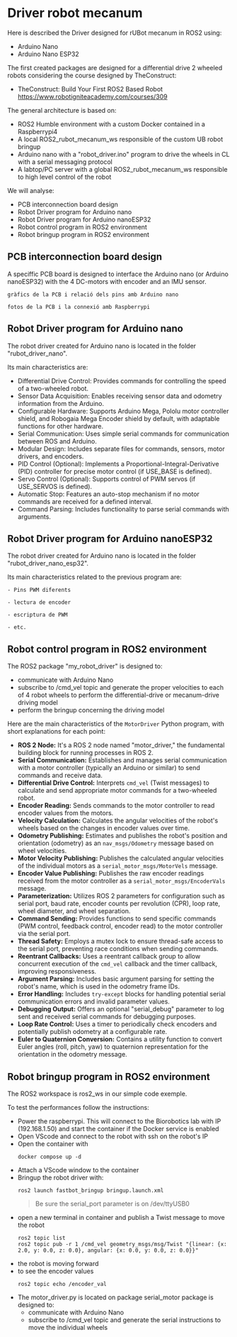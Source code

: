 # **Driver robot mecanum**

Here is described the Driver designed for rUBot mecanum in ROS2 using:
- Arduino Nano
- Arduino Nano ESP32

The first created packages are designed for a differential drive 2 wheeled robots considering the course designed by TheConstruct:
- TheConstruct: Build Your First ROS2 Based Robot https://www.robotigniteacademy.com/courses/309

The general architecture is based on:
- ROS2 Humble environment with a custom Docker contained in a Raspberrypi4
- A local ROS2_rubot_mecanum_ws responsible of the custom UB robot bringup
- Arduino nano with a "robot_driver.ino" program to drive the wheels in CL with a serial messaging protocol
- A labtop/PC server with a global ROS2_rubot_mecanum_ws responsible to high level control of the robot

We will analyse:
- PCB interconnection board design
- Robot Driver program for Arduino nano
- Robot Driver program for Arduino nanoESP32
- Robot control program in ROS2 environment
- Robot bringup program in ROS2 environment


## **PCB interconnection board design**

A speciffic PCB board is designed to interface the Arduino nano (or Arduino nanoESP32) with the 4 DC-motors with encoder and an IMU sensor.

``gràfics de la PCB i relació dels pins amb Arduino nano``

``fotos de la PCB i la connexió amb Raspberrypi``

## **Robot Driver program for Arduino nano**

The robot driver created for Arduino nano is located in the folder "rubot_driver_nano".

Its main characteristics are:
- Differential Drive Control: Provides commands for controlling the speed of a two-wheeled robot.
- Sensor Data Acquisition: Enables receiving sensor data and odometry information from the Arduino.
- Configurable Hardware: Supports Arduino Mega, Pololu motor controller shield, and Robogaia Mega Encoder shield by default, with adaptable functions for other hardware.
- Serial Communication: Uses simple serial commands for communication between ROS and Arduino.
- Modular Design: Includes separate files for commands, sensors, motor drivers, and encoders.
- PID Control (Optional): Implements a Proportional-Integral-Derivative (PID) controller for precise motor control (if USE_BASE is defined).
- Servo Control (Optional): Supports control of PWM servos (if USE_SERVOS is defined).
- Automatic Stop: Features an auto-stop mechanism if no motor commands are received for a defined interval.
- Command Parsing: Includes functionality to parse serial commands with arguments.

## **Robot Driver program for Arduino nanoESP32**

The robot driver created for Arduino nano is located in the folder "rubot_driver_nano_esp32".

Its main characteristics related to the previous program are:

``- Pins PWM diferents``

``- lectura de encoder``

``- escriptura de PWM ``

``- etc.``

## **Robot control program in ROS2 environment**

The ROS2 package "my_robot_driver" is designed to:
- communicate with Arduino Nano 
- subscribe to /cmd_vel topic and generate the proper velocities to each of 4 robot wheels to perform the differential-drive or mecanum-drive driving model
- perform the bringup concerning the driving model

Here are the main characteristics of the `MotorDriver` Python program, with short explanations for each point:

* **ROS 2 Node:** It's a ROS 2 node named "motor\_driver," the fundamental building block for running processes in ROS 2.
* **Serial Communication:** Establishes and manages serial communication with a motor controller (typically an Arduino or similar) to send commands and receive data.
* **Differential Drive Control:** Interprets `cmd_vel` (Twist messages) to calculate and send appropriate motor commands for a two-wheeled robot.
* **Encoder Reading:** Sends commands to the motor controller to read encoder values from the motors.
* **Velocity Calculation:** Calculates the angular velocities of the robot's wheels based on the changes in encoder values over time.
* **Odometry Publishing:** Estimates and publishes the robot's position and orientation (odometry) as an `nav_msgs/Odometry` message based on wheel velocities.
* **Motor Velocity Publishing:** Publishes the calculated angular velocities of the individual motors as a `serial_motor_msgs/MotorVels` message.
* **Encoder Value Publishing:** Publishes the raw encoder readings received from the motor controller as a `serial_motor_msgs/EncoderVals` message.
* **Parameterization:** Utilizes ROS 2 parameters for configuration such as serial port, baud rate, encoder counts per revolution (CPR), loop rate, wheel diameter, and wheel separation.
* **Command Sending:** Provides functions to send specific commands (PWM control, feedback control, encoder read) to the motor controller via the serial port.
* **Thread Safety:** Employs a mutex lock to ensure thread-safe access to the serial port, preventing race conditions when sending commands.
* **Reentrant Callbacks:** Uses a reentrant callback group to allow concurrent execution of the `cmd_vel` callback and the timer callback, improving responsiveness.
* **Argument Parsing:** Includes basic argument parsing for setting the robot's name, which is used in the odometry frame IDs.
* **Error Handling:** Includes `try-except` blocks for handling potential serial communication errors and invalid parameter values.
* **Debugging Output:** Offers an optional "serial\_debug" parameter to log sent and received serial commands for debugging purposes.
* **Loop Rate Control:** Uses a timer to periodically check encoders and potentially publish odometry at a configurable rate.
* **Euler to Quaternion Conversion:** Contains a utility function to convert Euler angles (roll, pitch, yaw) to quaternion representation for the orientation in the odometry message.

## **Robot bringup program in ROS2 environment**

The ROS2 workspace is ros2_ws in our simple code exemple.

To test the performances follow the instructions:
- Power the raspberrypi. This will connect to the Biorobotics lab with IP (192.168.1.50) and start the container if the Docker service is enabled
- Open VScode and connect to the robot with ssh on the robot's IP
- Open the container with
    ````shell
    docker compose up -d
    ````
- Attach a VScode window to the container
- Bringup the robot driver with:
    ````shell
    ros2 launch fastbot_bringup bringup.launch.xml
    ````
    > Be sure the serial_port parameter is on /dev/ttyUSB0
- open a new terminal in container and publish a Twist message to move the robot
    ````shell
    ros2 topic list
    ros2 topic pub -r 1 /cmd_vel geometry_msgs/msg/Twist "{linear: {x: 2.0, y: 0.0, z: 0.0}, angular: {x: 0.0, y: 0.0, z: 0.0}}"
    ````
- the robot is moving forward
- to see the encoder values
    ````shell
    ros2 topic echo /encoder_val
    ````
- The motor_driver.py is located on package serial_motor package is designed to:
    - communicate with Arduino Nano 
    - subscribe to /cmd_vel topic and generate the serial instructions to move the individual wheels
